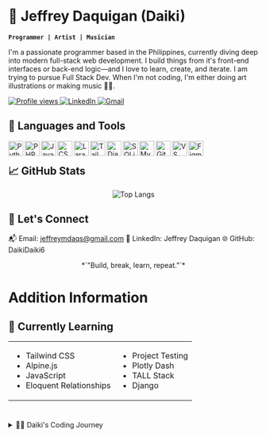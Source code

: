 # 👋 Jeffrey Daquigan (Daiki)
**` Programmer | Artist | Musician `**

I'm a passionate programmer based in the Philippines, currently diving deep into modern full-stack web development. I build things from it's front-end interfaces or back-end logic—and I love to learn, create, and iterate. I am trying to pursue Full Stack Dev. When I'm not coding, I'm either doing art illustrations or making music 🎵🎨.

<p align="left"> <a href="https://github.com/DaikiDaiki6"> <img src="https://komarev.com/ghpvc/?username=DaikiDaiki6&style=for-the-badge&color=blue" alt="Profile views"/> </a> <a href="https://www.linkedin.com/in/jeffrey-daquigan/"> <img src="https://img.shields.io/badge/-LinkedIn-0077B5?style=for-the-badge&logo=linkedin&logoColor=white" alt="LinkedIn"/> </a> <a href="mailto:jeffreymdaqs@gmail.com"> <img src="https://img.shields.io/badge/-Email-D14836?style=for-the-badge&logo=gmail&logoColor=white" alt="Gmail"/> </a> </p>

<h2>🧰 Languages and Tools</h2>

<img align="left" alt="Python" width="30px" src="https://cdn.jsdelivr.net/gh/devicons/devicon/icons/python/python-original.svg" /> <img align="left" alt="PHP" width="30px" src="https://cdn.jsdelivr.net/gh/devicons/devicon/icons/php/php-original.svg" /> <img align="left" alt="JavaScript" width="30px" src="https://cdn.jsdelivr.net/gh/devicons/devicon/icons/javascript/javascript-original.svg" /> <img align="left" alt="CSS3" width="30px" src="https://cdn.jsdelivr.net/gh/devicons/devicon/icons/css3/css3-original.svg" /> <img align="left" alt="Laravel" width="30px" src="https://github.com/devicons/devicon/tree/v2.16.0/icons/laravel/laravel-original.svg" /> <img align="left" alt="Tailwind" width="30px" src="https://github.com/devicons/devicon/tree/v2.16.0/icons/tailwindcss/tailwindcss-original.svg" /> <img align="left" alt="Django" width="30px" src="https://cdn.jsdelivr.net/gh/devicons/devicon/icons/django/django-plain.svg" /> <img align="left" alt="SQLite" width="30px" src="https://cdn.jsdelivr.net/gh/devicons/devicon/icons/sqlite/sqlite-original.svg" /> <img align="left" alt="MySQL" width="30px" src="https://cdn.jsdelivr.net/gh/devicons/devicon/icons/mysql/mysql-original.svg" /> <img align="left" alt="Git" width="30px" src="https://cdn.jsdelivr.net/gh/devicons/devicon/icons/git/git-original.svg" /> <img align="left" alt="VS Code" width="30px" src="https://cdn.jsdelivr.net/gh/devicons/devicon/icons/vscode/vscode-original.svg" /> <img align="left" alt="Figma" width="30px" src="https://cdn.jsdelivr.net/gh/devicons/devicon/icons/figma/figma-original.svg" /> <br />














<h2>📈 GitHub Stats</h2>

<div align="center"> <img src="https://github-readme-stats.vercel.app/api/top-langs/?username=DaikiDaiki6&layout=compact&theme=radical" alt="Top Langs" /> </div>


<h2>🔗 Let's Connect</h2>

📬 Email: jeffreymdaqs@gmail.com
💼 LinkedIn: Jeffrey Daquigan
🌐 GitHub: DaikiDaiki6

<div align="center">
  *`"Build, break, learn, repeat."`*
</div>

# Addition Information
<h2>🧠 Currently Learning</h2>
<table>
  <tr>
    <td valign="top">
      <ul>
        <li>Tailwind CSS</li>
        <li>Alpine.js</li>
        <li>JavaScript</li>
        <li>Eloquent Relationships</li>
      </ul>
    </td>
    <td valign="top">
      <ul>
        <li>Project Testing</li>
        <li>Plotly Dash</li>
        <li>TALL Stack</li>
        <li>Django</li>
      </ul>
    </td>
  </tr>
</table>

#
<details>
  <summary>👨‍💻 Daiki's Coding Journey</summary>
  
  ### About My Journey
  
  I started coding as a computer science student with the interest of becoming an developer in the tech industry. The university taught basic knowledge, from the fundamentals of programming to developing a working ERP system. I learned Python as my main programming language and developed the Pymon Compiler that is available through a GitHub repo. I helped as a support programmer in developing the Employee Portal. I trained as an MIS Intern to socialize and train how to work in the real workplace. And now I am learning with frameworks and web development, Laravel Tall Stack and a little Django, to boost my knowledge and confidence in my journey to the industry!
</details>


